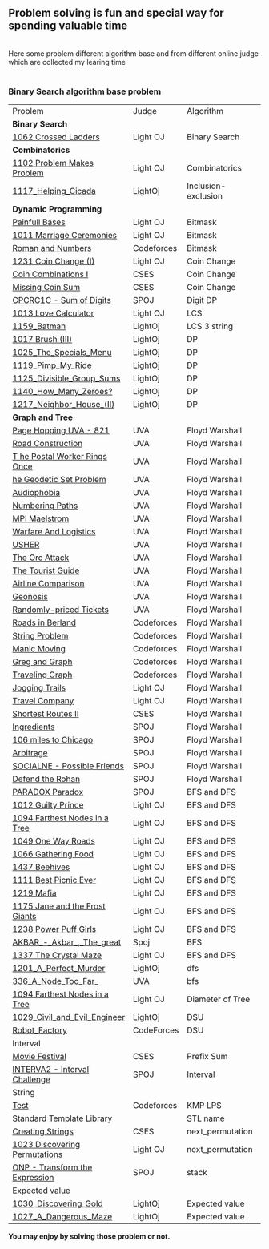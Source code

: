 <h2> Problem solving is fun and special way for spending valuable time</h2>
</br>
Here some problem different algorithm base and from different online judge which are collected my learing time
</br>
</br>
<h3>Binary Search algorithm base problem</h3>

<table>
	<tr>
		<td>Problem</td>
		<td>Judge</td>
		<td>Algorithm</td>
		<td>Solution</td>
	</tr>
	<tr>
		<td><b>Binary Search</b></td>
	</tr>
	<tr>
		<td><a href="https://lightoj.com/problem/crossed-ladders">1062 Crossed Ladders</a></td>
		<td>Light OJ</td>
		<td>Binary Search</td>
		<td><a href="./LightOj/1062_Crossed_Ladders.md">1062 Crossed Ladders</a></td>
	</tr>
	<tr>
		<td><b>Combinatorics</b></td>
	</tr>
	<tr>
		<td><a href="https://lightoj.com/problem/problem-makes-problem">1102 Problem Makes Problem</a></td>
		<td>Light OJ</td>
		<td>Combinatorics</td>
		<td><a href="./LightOj/1102_Problem_Makes_Problem.md">1102 Problem Makes Problem</a></td>
	</tr>
	<tr>
		<td><a href="https://lightoj.com/problem/helping-cicada">1117_Helping_Cicada</a></td>
		<td>LightOj</td>
		<td>Inclusion-exclusion</td>
		<td><a href="./LightOj/1117_Helping_Cicada.md">1117_Helping_Cicada</a></td>
	</tr>
	<tr>
		<td><b>Dynamic Programming</b></td>
	</tr>
	<tr>
		<td><a href="https://lightoj.com/problem/painful-bases">Painfull Bases</a></td>
		<td>Light OJ</td>
		<td>Bitmask</td>
		<td><a href="./LightOj/Painfull_Bases.md">Painfull Bases</a></td>
	</tr>
	<tr>
		<td><a href="https://lightoj.com/problem/marriage-ceremonies">1011 Marriage Ceremonies</a></td>
		<td>Light OJ</td>
		<td>Bitmask</td>
		<td><a href="./LightOj/1011_Marriage_Ceremonies.md">1011 Marriage Ceremonies</a></td>
	</tr>
	<tr>
		<td><a href="https://codeforces.com/problemset/problem/401/D">Roman and Numbers</a></td>
		<td>Codeforces</td>
		<td>Bitmask</td>
		<td>Not solved</td>
	</tr>
	<tr>
		<td><a href="https://lightoj.com/problem/coin-change-i">1231 Coin Change (I)</a></td>
		<td>Light OJ</td>
		<td>Coin Change</td>
		<td><a href="./LightOj/1231_Coin_Change_(I).md">1231 Coin Change (I)</a></td>
	</tr>
	<tr>
		<td><a href="https://cses.fi/problemset/task/1635/">Coin Combinations I</a></td>
		<td>CSES</td>
		<td>Coin Change</td>
		<td><a href="./CSES/Coin_Combinations_I.md">Coin Combinations I</a></td>
	</tr>
	<tr>
		<td><a href="https://cses.fi/alon/task/2183/">Missing Coin Sum</a></td>
		<td>CSES</td>
		<td>Coin Change</td>
		<td><a href="./CSES/Missing_Coin_Sum.md">Missing Coin Sum</a></td>
	</tr>
	<tr>
		<td><a href="https://www.spoj.com/problems/CPCRC1C/">CPCRC1C - Sum of Digits</a></td>
		<td>SPOJ</td>
		<td>Digit DP</td>
		<td><a href="./Spoj/CPCRC1C-Sum_Of_Digits.md">CPCRC1C - Sum Of Digits</a></td>
	</tr>
    </tr>
        <td><a href="https://lightoj.com/problem/love-calculator">1013 Love Calculator</a></td>
		<td>Light OJ</td>
		<td>LCS</td>
		<td><a href="./LightOj/1013_Love_Calculator.md">1013 Love Calculator</a></td>
    </tr>
	<tr>
		<td><a href="https://lightoj.com/problem/batman">1159_Batman</a></td>
		<td>LightOj</td>
		<td>LCS 3 string</td>
		<td><a href="./LightOj/1159_Batman.md">1159_Batman</a></td>
	</tr>
	<tr>
		<td><a href="https://lightoj.com/problem/brush-3">1017 Brush (III)</a></td>
		<td>LightOj</td>
		<td>DP</td>
		<td><a href="./LightOj/1017_Brush_(III).md">1017 Brush (III)</a></td>
	</tr>
	<tr>
		<td><a href="https://lightoj.com/problem/the-specials-menu">1025_The_Specials_Menu</a></td>
		<td>LightOj</td>
		<td>DP</td>
		<td><a href="./LightOj/1025_The_Specials_Menu.md">1025_The_Specials_Menu</a></td>
	</tr>
	<tr>
		<td><a href="https://lightoj.com/problem/pimp-my-ride">1119_Pimp_My_Ride</a></td>
		<td>LightOj</td>
		<td>DP</td>
		<td><a href="./LightOj/1119_Pimp_My_Ride.md">1119_Pimp_My_Ride</a></td>
	</tr>
	<tr>
		<td><a href="https://lightoj.com/problem/divisible-group-sums">1125_Divisible_Group_Sums</a></td>
		<td>LightOj</td>
		<td>DP</td>
		<td><a href="./LightOj/1125_Divisible_Group_Sums.md">1125_Divisible_Group_Sums</a></td>
	</tr>
	<tr>
		<td><a href="https://lightoj.com/problem/how-many-zeroes">1140_How_Many_Zeroes?</a></td>
		<td>LightOj</td>
		<td>DP</td>
		<td><a href="./LightOj/1140_How_Many_Zeroes?.md">1140_How_Many_Zeroes?</a></td>
	</tr>
	<tr>
		<td><a href="https://lightoj.com/problem/neighbor-house-ii">1217_Neighbor_House_(II)</a></td>
		<td>LightOj</td>
		<td>DP</td>
		<td><a href="./LightOj/1217_Neighbor_House_(II).md">1217_Neighbor_House_(II)</a></td>
	</tr>
	<tr>
		<td><b>Graph and Tree</b></td>
	</tr>
	<tr>
		<td> <a href="https://vjudge.net/problem/UVA-821"> Page Hopping UVA - 821 </a></td>
		<td>UVA</td>
		<td>Floyd Warshall</td>
		<td>Not Solved</td>
	</tr>
	<tr>
		<td><a href="https://vjudge.net/problem/UVA-10724"> Road Construction</a></td>
		<td>UVA</td>
		<td>Floyd Warshall</td>
		<td>Not Solved</td>
	</tr>
	<tr>
		<td><a href="https://vjudge.net/problem/UVA-117">T he Postal Worker Rings Once </a></td>
		<td>UVA</td>
		<td>Floyd Warshall</td>
		<td>Not Solved</td>
	</tr>
	<tr>
		<td><a href="https://vjudge.net/problem/UVA-1198">he Geodetic Set Problem</a></td>
		<td>UVA</td>
		<td>Floyd Warshall</td>
		<td>Not Solved</td>
	</tr>
	<tr>
		<td><a href="https://vjudge.net/problem/UVA-10048">Audiophobia </a></td>
		<td>UVA</td>
		<td>Floyd Warshall</td>
		<td>Not Solved</td>
	</tr>
	<tr>
		<td><a href="https://vjudge.net/problem/UVA-125">Numbering Paths </a></td>
		<td>UVA</td>
		<td>Floyd Warshall</td>
		<td>Not Solved</td>
	</tr>
	<tr>
		<td><a href="https://vjudge.net/problem/UVA-423">MPI Maelstrom </a></td>
		<td>UVA</td>
		<td>Floyd Warshall</td>
		<td>Not Solved</td>
	</tr>
	<tr>
		<td><a href="https://vjudge.net/problem/UVA-1416"> Warfare And Logistics</a></td>
		<td>UVA</td>
		<td>Floyd Warshall</td>
		<td>Not Solved</td>
	</tr>
	<tr>
		<td><a href="https://vjudge.net/problem/UVA-1233">USHER </a></td>
		<td>UVA</td>
		<td>Floyd Warshall</td>
		<td>Not Solved</td>
	</tr>
	<tr>
		<td><a href="https://vjudge.net/problem/UVA-10793">The Orc Attack </a></td>
		<td>UVA</td>
		<td>Floyd Warshall</td>
		<td>Not Solved</td>
	</tr>
	<tr>
		<td><a href="https://vjudge.net/problem/UVA-10099">The Tourist Guide </a></td>
		<td>UVA</td>
		<td>Floyd Warshall</td>
		<td>Not Solved</td>
	</tr>
	<tr>
		<td><a href="https://vjudge.net/problem/UVA-869">Airline Comparison </a></td>
		<td>UVA</td>
		<td>Floyd Warshall</td>
		<td>Not Solved</td>
	</tr>
	<tr>
		<td><a href="https://vjudge.net/problem/UVA-13211">Geonosis </a></td>
		<td>UVA</td>
		<td>Floyd Warshall</td>
		<td>Not Solved</td>
	</tr>
	<tr>
		<td><a href="https://vjudge.net/problem/UVA-12179">Randomly-priced Tickets </a></td>
		<td>UVA</td>
		<td>Floyd Warshall</td>
		<td>Not Solved</td>
	</tr>
	<tr>
		<td><a href="http://codeforces.com/contest/25/problem/C"> Roads in Berland</a></td>
		<td>Codeforces</td>
		<td>Floyd Warshall</td>
		<td>Not Solved</td>
	</tr>
	<tr>
		<td><a href="http://codeforces.com/contest/33/problem/B">String Problem </a></td>
		<td>Codeforces</td>
		<td>Floyd Warshall</td>
		<td>Not Solved</td>
	</tr>
	<tr>
		<td><a href="http://codeforces.com/gym/101223"> Manic Moving</a></td>
		<td>Codeforces</td>
		<td>Floyd Warshall</td>
		<td>Not Solved</td>
	</tr>
	<tr>
		<td><a href="https://codeforces.com/problemset/problem/295/B">Greg and Graph </a></td>
		<td>Codeforces</td>
		<td>Floyd Warshall</td>
		<td><a href="https://codeforces.com/contest/295/submission/123709768"> Greg and Graph</a></td>
	</tr>
	<tr>
		<td><a href="http://codeforces.com/problemset/problem/21/D">Traveling Graph </a></td>
		<td>Codeforces</td>
		<td>Floyd Warshall</td>
		<td>Not Solved</td>
	</tr>
	<tr>
		<td><a href="http://lightoj.com/volume_showproblem.php?problem=1086">Jogging Trails </a></td>
		<td>Light OJ</td>
		<td>Floyd Warshall</td>
		<td><a href="./LightOj/LOJ-1086-Jogging-Trails.md">Jogging Trails </a></td>
	</tr>
	<tr>
		<td><a href="http://lightoj.com/volume_showproblem.php?problem=1221">Travel Company </a></td>
		<td>Light OJ</td>
		<td>Floyd Warshall</td>
		<td>Not Solved</td>
	</tr>
	<tr>
		<td><a href="https://cses.fi/problemset/task/1672">Shortest Routes II </a></td>
		<td>CSES</td>
		<td>Floyd Warshall</td>
		<td><a href="./CSES/Shortest%20Routes%20II.md">Shortest Routes II</a></td>
	</tr>
	<tr>
		<td><a href="http://www.spoj.com/problems/INGRED/"> Ingredients</a></td>
		<td>SPOJ</td>
		<td>Floyd Warshall</td>
		<td><a href="./Spoj/INGRED%20-%20Ingredients.md"> Ingredients</a></td>
	</tr>
	<tr>
		<td><a href="http://www.spoj.com/problems/CHICAGO/"> 106 miles to Chicago</a></td>
		<td>SPOJ</td>
		<td>Floyd Warshall</td>
		<td><a href="./Spoj/CHICAGO-106_miles_to_Chicago.md">106 miles to Chicago </a></td>
	</tr>
	<tr>
		<td><a href="http://www.spoj.com/problems/ARBITRAG/"> Arbitrage</a></td>
		<td>SPOJ</td>
		<td>Floyd Warshall</td>
		<td><a href="./Spoj/ARBITRAG%20-%20Arbitrage.md">Arbitrage </a></td>
	</tr>
	<tr>
		<td><a href="https://www.spoj.com/problems/SOCIALNE/">SOCIALNE - Possible Friends </a></td>
		<td>SPOJ</td>
		<td>Floyd Warshall</td>
		<td><a href="./Spoj/SOCIALNE%20-%20Possible%20Friends.md"> SOCIALNE - Possible Friends</a></td>
	</tr>
	<tr>
		<td><a href="http://www.spoj.com/problems/ROHAAN/"> Defend the Rohan</a></td>
		<td>SPOJ</td>
		<td>Floyd Warshall</td>
		<td><a href="./Spoj/ROHAAN%20-%20Defend%20The%20Rohan.md"> Defend the Rohan</a></td>
	</tr>
	<tr>
		<td><a href="https://www.spoj.com/problems/PARADOX/">PARADOX Paradox</a></td>
		<td>SPOJ</td>
		<td>BFS and DFS</td>
		<td><a href="./Spoj/PARADOX_Paradox.md">PARADOX Paradox</a></td>
	</tr>
	<tr>
		<td><a href="https://lightoj.com/problem/guilty-prince">1012 Guilty Prince</a></td>
		<td>Light OJ</td>
		<td>BFS and DFS</td>
		<td><a href="./LightOj/1012_Guilty_Prince.md">1012 Guilty Prince</a></td>
	</tr>
	<tr>
		<td><a href="https://lightoj.com/problem/farthest-nodes-in-a-tree">1094 Farthest Nodes in a Tree</a></td>
		<td>Light OJ</td>
		<td>BFS and DFS</td>
		<td><a href="./LightOj/1094_Farthest_Nodes_in_a_Tree.md">1094 Farthest Nodes in a Tree</a></td>
	</tr>
	<tr>
		<td><a href="https://lightoj.com/problem/one-way-roads">1049 One Way Roads</a></td>
		<td>Light OJ</td>
		<td>BFS and DFS</td>
		<td><a href="./LightOj/1049_One_Way_Roads.md">1049 One Way Roads</a></td>
	</tr>
	<tr>
		<td><a href="https://lightoj.com/problem/gathering-food">1066 Gathering Food</a></td>
		<td>Light OJ</td>
		<td>BFS and DFS</td>
		<td><a href="./LightOj/1066_Gathering_Food.md">1066 Gathering Food</a></td>
	</tr>
	<tr>
		<td><a href="https://lightoj.com/problem/beehives">1437 Beehives </a></td>
		<td>Light OJ</td>
		<td>BFS and DFS</td>
		<td><a href="./LightOj/1437_Beehives.md">1437 Beehives</a></td>
	</tr>
	<tr>
		<td><a href="https://lightoj.com/problem/best-picnic-ever">1111 Best Picnic Ever</a></td>
		<td>Light OJ</td>
		<td>BFS and DFS</td>
		<td><a href="./LightOj/1111_Best_Picnic_Ever.md">1111 Best Picnic Ever</a></td>
	</tr>
	<tr>
		<td><a href="https://lightoj.com/problem/mafia">1219 Mafia</a></td>
		<td>Light OJ</td>
		<td>BFS and DFS</td>
		<td><a href="./LightOj/1219_Mafia.md">1219 Mafia</a></td>
	</tr>
	<tr>
		<td><a href="https://lightoj.com/problem/jane-and-the-frost-giants">1175 Jane and the Frost Giants</a></td>
		<td>Light OJ</td>
		<td>BFS and DFS</td>
		<td><a href="./LightOj/1175_Jane_and_the_Frost_Giants.md">1175 Jane and the Frost Giants</a></td>
	</tr>
	<tr>
		<td><a href="https://lightoj.com/problem/power-puff-girls">1238 Power Puff Girls</a></td>
		<td>Light OJ</td>
		<td>BFS and DFS</td>
		<td><a href="./LightOj/1238_Power_Puff_Girls.md">1238 Power Puff Girls</a></td>
	</tr>
	<tr>
		<td><a href="https://www.spoj.com/problems/AKBAR/">AKBAR_-_Akbar_,_The_great</a></td>
		<td>Spoj</td>
		<td>BFS</td>
		<td><a href="./Spoj/AKBAR_-_Akbar_,_The_great.md">AKBAR_-_Akbar_,_The_great</a></td>
	</tr>
	<tr>
		<td><a href="https://lightoj.com/problem/the-crystal-maze">1337 The Crystal Maze</a></td>
		<td>Light OJ</td>
		<td>BFS and DFS</td>
		<td><a href="./LightOj/1337_The_Crystal_Maze.md">1337 The Crystal Maze</a></td>
	</tr>
	<tr>
		<td><a href="https://lightoj.com/problem/a-perfect-murder">1201_A_Perfect_Murder</a></td>
		<td>LightOj</td>
		<td>dfs</td>
		<td><a href="./LightOj/1201_A_Perfect_Murder.md">1201_A_Perfect_Murder</a></td>
	</tr>
	<tr>
		<td><a href="https://vjudge.net/problem/UVA-336">336_A_Node_Too_Far_</a></td>
		<td>UVA</td>
		<td>bfs</td>
		<td><a href="./UVA/336_A_Node_Too_Far_.md">336_A_Node_Too_Far_</a></td>
	</tr>
	<tr>
		<td><a href="https://lightoj.com/problem/farthest-nodes-in-a-tree">1094 Farthest Nodes in a Tree</a></td>
		<td>Light OJ</td>
		<td>Diameter of Tree</td>
		<td><a href="./LightOj/1094_Farthest_Nodes_in_a_Tree.md">1094 Farthest Nodes in a Tree</a></td>
	</tr>
	<tr>
		<td><a href="https://lightoj.com/problem/civil-and-evil-engineer">1029_Civil_and_Evil_Engineer</a></td>
		<td>LightOj</td>
		<td>DSU</td>
		<td><a href="./LightOj/1029_Civil_and_Evil_Engineer.md">1029_Civil_and_Evil_Engineer</a></td>
	</tr>
	<tr>
		<td><a href="https://codeforces.com/problemset/problem/1600/J">Robot_Factory</a></td>
		<td>CodeForces</td>
		<td>DSU</td>
		<td><a href="./CodeForces/Robot_Factory.md">Robot_Factory</a></td>
	</tr>
	<tr>
		<td>Interval</td>
	</tr>
	<tr>
		<td><a href="https://cses.fi/alon/task/1629">Movie Festival</a></td>
		<td>CSES</td>
		<td>Prefix Sum</td>
		<td>Not solved</td>	
	</tr>
	<tr>
		<td><a href="https://www.spoj.com/problems/INTERVA2/cstart=10">INTERVA2 - Interval Challenge</a></td>
		<td>SPOJ</td>
		<td>Interval</td>
		<td><a href="./Spoj/INTERVA2-Interval_Challenge.md">INTERVA2 - Interval Challenge</a></td>	
	</tr>
	<tr>
		<td>String</td>
	</tr>
	<tr>
		<td><a href="https://codeforces.com/contest/25/problem/E">Test</a></td>
		<td>Codeforces</td>
		<td>KMP LPS</td>
		<td><a href="./CodeForces/Test.md">Test</a></td>
	</tr>
	<tr>
		<td>Standard Template Library</td>
		<td></td>
		<td>STL name</td>
	</tr>
	<tr>
		<td><a href="https://cses.fi/alon/task/1622/">Creating Strings</a></td>
		<td>CSES</td>
		<td>next_permutation</td>
		<td>Not Solved</td>
	</tr>
	<tr>
		<td><a href="https://lightoj.com/problem/discovering-permutations">1023 Discovering Permutations</a></td>
		<td>Light OJ</td>
		<td>next_permutation</td>
		<td><a href="./LightOj/1023_Discovering_Permutations.md">1023 Discovering Permutations</a></td>
	</tr>
	<tr>
		<td><a href="https://www.spoj.com/problems/ONP/">ONP - Transform the Expression</a></td>
		<td>SPOJ</td>
		<td>stack</td>
		<td>Not Solved</td>
	</tr>
	<tr>
		<td>Expected value</td>
	</tr>
	<tr>
		<td><a href="https://lightoj.com/problem/discovering-gold">1030_Discovering_Gold</a></td>
		<td>LightOj</td>
		<td>Expected value</td>
		<td><a href="./LightOj/1030_Discovering_Gold.md">1030_Discovering_Gold</a></td>
	</tr>
	<tr>
		<td><a href="https://lightoj.com/problem/a-dangerous-maze">1027_A_Dangerous_Maze</a></td>
		<td>LightOj</td>
		<td>Expected value</td>
		<td><a href="./LightOj/1027_A_Dangerous_Maze.md">1027_A_Dangerous_Maze</a></td>
	</tr>
</table>
<b>You may enjoy by solving those problem or not.</b>
